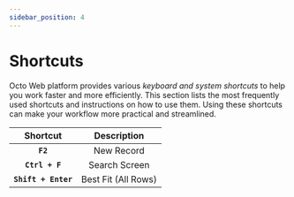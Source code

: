 ```yaml
---
sidebar_position: 4
---
```


# Shortcuts

Octo Web platform provides various *keyboard and system shortcuts* to help you work faster and more efficiently. This section lists the most frequently used shortcuts and instructions on how to use them. Using these shortcuts can make your workflow more practical and streamlined.

| Shortcut        | Description |
| :-------------: | :---------: |
| **`F2`**        | New Record  |
| **`Ctrl + F`**  | Search Screen |
| **`Shift + Enter`** | Best Fit (All Rows) |